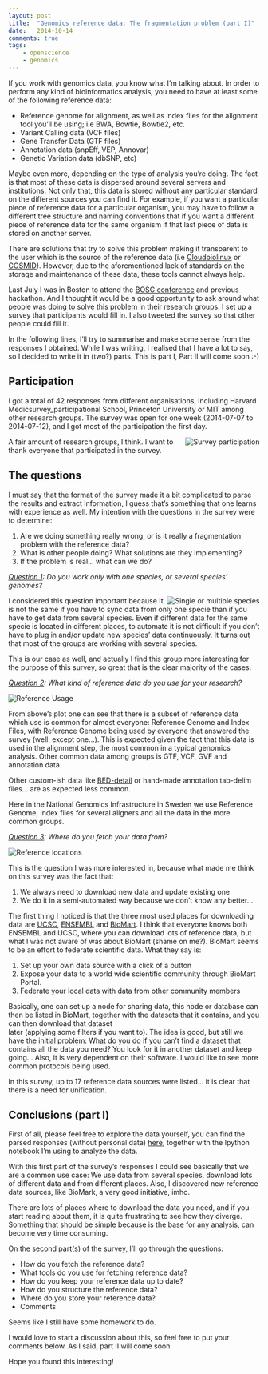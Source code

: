 ```yaml
---
layout: post
title:  "Genomics reference data: The fragmentation problem (part I)"
date:   2014-10-14
comments: true
tags:
    - openscience
    - genomics
---
```

If you work with genomics data, you know what I’m talking about. In order to perform
any kind of bioinformatics analysis, you need to have at least some of the following reference data:

* Reference genome for alignment, as well as index files for the alignment tool you’ll be using; i.e BWA, Bowtie, Bowtie2, etc.
* Variant Calling data (VCF files)
* Gene Transfer Data (GTF files)
* Annotation data (snpEff, VEP, Annovar)
* Genetic Variation data (dbSNP, etc)

<!--more-->

Maybe even more, depending on the type of analysis you’re doing. The fact is that
most of these data is dispersed around several servers and institutions. Not only that,
this data is stored without any particular standard on the different sources you can find it.
For example, if you want a particular piece of reference data for a particular organism,
you may have to follow a different tree structure and naming conventions that if you
want a different piece of reference data for the same organism if that last piece of data is stored on another server.

There are solutions that try to solve this problem making it transparent to the user
which is the source of the reference data (i.e [Cloudbiolinux][Cloudbiolinux] or [COSMID][cosmid]). However,
due to the aforementioned lack of standards on the storage and maintenance of these
data, these tools cannot always help.

Last July I was in Boston to attend the [BOSC conference][bosc] and previous hackathon.
And I thought it would be a good opportunity to ask around what people was doing
to solve this problem in their research groups. I set up a survey that participants
would fill in. I also tweeted the survey so that other people could fill it.

In the following lines, I’ll try to summarise and make some sense from the responses
I obtained. While I was writing, I realised that I have a lot to say, so I decided
to write it in (two?) parts. This is part I, Part II will come soon :-)

## Participation
I got a total of 42 responses from different organisations, including Harvard
Medicsurvey_participational School, Princeton University or MIT among other research groups.
The survey was open for one week (2014-07-07 to 2014-07-12), and I got most of the participation the first day.

<img src="/images/genomics_reference/survey_participation.png" alt="Survey participation" align="right">

A fair amount of research groups, I think. I want to thank everyone that participated in the survey.

## The questions
I must say that the format of the survey made it a bit complicated to parse the
results and extract information, I guess that’s something that one learns with experience as well.
My intention with the questions in the survey were to determine:

1. Are we doing something really wrong, or is it really a fragmentation problem with the reference data?
2. What is other people doing? What solutions are they implementing?
3. If the problem is real… what can we do?

_<u>Question 1</u>: Do you work only with one species, or several species’ genomes?_

<img src="/images/genomics_reference/single_or_multiple_species1.png" alt="Single or multiple species" align="right">

I considered this question important because It is not the same if you have to sync
data from only one specie than if you have to get data from several species.
Even if different data for the same specie is located in different places, to automate
it is not difficult if you don’t have to plug in and/or update new species’ data continuously.
It turns out that most of the groups are working with several species.

This is our case as well, and actually I find this group more interesting for the purpose of this survey, so great that is the clear majority of the cases.

<u>_Question 2</u>: What kind of reference data do you use for your research?_

![Reference Usage](/images/genomics_reference/reference_usage.png)

From above’s plot one can see that there is a subset of reference data which use is
common for almost everyone: Reference Genome and Index Files, with Reference Genome
being used by everyone that answered the survey (well, except one…). This is expected
given the fact that this data is used in the alignment step, the most common in a typical
genomics analysis. Other common data among groups is GTF, VCF, GVF and annotation data.

Other custom-ish data like [BED-detail][bed_detail] or hand-made annotation tab-delim files…
are as expected less common.

Here in the National Genomics Infrastructure in Sweden we use Reference Genome,
Index files for several aligners and all the data in the more common groups.

<u>_Question 3</u>: Where do you fetch your data from?_

![Reference locations](/images/genomics_reference/reference_data_locations2.png)

This is the question I was more interested in, because what made me think on this survey was the fact that:

1. We always need to download new data and update existing one
2. We do it in a semi-automated way because we don’t know any better…

The first thing I noticed is that the three most used places for downloading data are [UCSC][ucsc],
[ENSEMBL][ensembl] and [BioMart][biomart]. I think that everyone knows both ENSEMBL and UCSC,
where you can download lots of reference data, but what I was not aware of was about BioMart
(shame on me?). BioMart seems to be an effort to federate scientific data. What they say is:

1. Set up your own data source with a click of a button
2. Expose your data to a world wide scientific community through BioMart Portal.
3. Federate your local data with data from other community members

Basically, one can set up a node for sharing data, this node or database can then be listed in BioMart,
together with the datasets that it contains, and you can then download that dataset  
later (applying some filters if you want to). The idea is good, but still we have the
initial problem: What do you do if you can’t find a dataset that contains all the data you need?
You look for it in another dataset and keep going… Also, it is very dependent on their software.
I would like to see more common protocols being used.

In this survey, up to 17 reference data sources were listed… it is clear that there is a need for unification.

## Conclusions (part I)
First of all, please feel free to explore the data yourself, you can find the parsed
responses (without personal data) [here][responses], together with the Ipython notebook I’m using
to analyze the data.

With this first part of the survey’s responses I could see basically that we are a
common use case: We use data from several species, download lots of different data and
from different places. Also, I discovered new reference data sources, like BioMark,
a very good initiative, imho.

There are lots of places where to download the data you need, and if you start reading about them,
it is quite frustrating to see how they diverge. Something that should be simple because
is the base for any analysis, can become very time consuming.

On the second part(s) of the survey, I’ll go through the questions:

* How do you fetch the reference data?
* What tools do you use for fetching reference data?
* How do you keep your reference data up to date?
* How do you structure the reference data?
* Where do you store your reference data?
* Comments

Seems like I still have some homework to do.

I would love to start a discussion about this, so feel free to put your comments below. As I said, part II will come soon.

Hope you found this interesting!


[Cloudbiolinux]: https://github.com/chapmanb/cloudbiolinux
[cosmid]: https://github.com/robinandeer/cosmid
[bosc]: http://www.open-bio.org/wiki/BOSC_2014
[bed_detail]: http://genome.ucsc.edu/FAQ/FAQformat.html#format1.7
[ucsc]: https://genome.ucsc.edu/
[ensembl]: http://www.ensembl.org/index.html
[biomart]: http://biomart.org/
[responses]: https://github.com/guillermo-carrasco/guillermo-carrasco.github.com/tree/master/codes/genomics_reference

